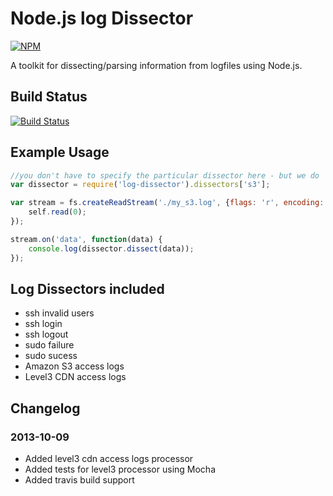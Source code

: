 # Node.js log Dissector

[![NPM](https://nodei.co/npm/log-dissector.png)](https://nodei.co/npm/log-dissector/)

A toolkit for dissecting/parsing information from logfiles using Node.js.

## Build Status
[![Build Status](https://travis-ci.org/jujhars13/node-log-dissector.png?branch=master)](https://travis-ci.org/jujhars13/node-log-dissector)

## Example Usage

```javascript
//you don't have to specify the particular dissector here - but we do
var dissector = require('log-dissector').dissectors['s3'];

var stream = fs.createReadStream('./my_s3.log', {flags: 'r', encoding: 'utf-8', autoClose: true}).on('readble', function() {
    self.read(0);
});

stream.on('data', function(data) {
    console.log(dissector.dissect(data));
});
```

## Log Dissectors included
- ssh invalid users
- ssh login
- ssh logout
- sudo failure
- sudo sucess
- Amazon S3 access logs
- Level3 CDN access logs


## Changelog

### 2013-10-09
- Added level3 cdn access logs processor
- Added tests for level3 processor using Mocha
- Added travis build support